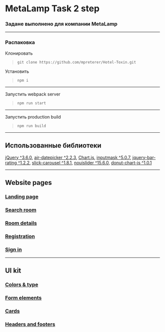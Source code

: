 # MetaLamp Task 2 step
### Задане выполнено для компании MetaLamp
---
### Распаковка
Клонировать
>```git clone https://github.com/mpreterer/Hotel-Toxin.git```

Установить
>```npm i```
---

Запустить webpack server
>```npm run start```
---

Запустить production build
>```npm run build```
---

## Использованные библиотеки
[jQuery ^3.6.0](https://github.com/jquery/jquery),
[air-datepicker ^2.2.3](https://github.com/t1m0n/air-datepicker),
[Chart.js](https://www.chartjs.org/docs/latest/),
[inputmask ^5.0.7](https://www.npmjs.com/package/inputmask),
[jquery-bar-rating ^1.2.2](https://www.npmjs.com/package/jquery-bar-rating),
[slick-carousel ^1.8.1](https://www.npmjs.com/package/slick-carousel/v/1.8.1),
[nouislider ^15.6.0](https://github.com/leongersen/noUiSlider/releases),
[donut-chart-js ^1.0.1](https://www.npmjs.com/package/donut-chart-js)

---
## Website pages

### [Landing page](https://mpreterer.github.io/Hotel-Toxin/index.html)
### [Search room](https://mpreterer.github.io/Hotel-Toxin/search-room.html)
### [Room details](https://mpreterer.github.io/Hotel-Toxin/room-details.html)
### [Registration](https://mpreterer.github.io/Hotel-Toxin/Registration.html)
### [Sign in](https://mpreterer.github.io/Hotel-Toxin/login.html)
---
## UI kit

### [Colors & type](https://mpreterer.github.io/Hotel-Toxin/colors-type.html)
### [Form elements](https://mpreterer.github.io/Hotel-Toxin/elements.html)
### [Cards](https://mpreterer.github.io/Hotel-Toxin/cards.html)
### [Headers and footers](https://mpreterer.github.io/Hotel-Toxin/header-footer.html)